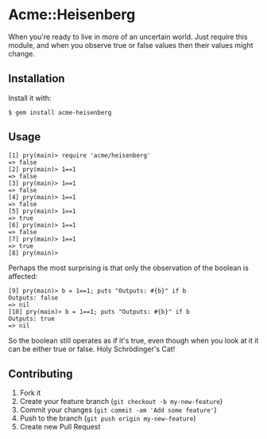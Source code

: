 # Acme::Heisenberg

When you're ready to live in more of an uncertain world.  Just require this
module, and when you observe true or false values then their values might
change.

## Installation

Install it with:

    $ gem install acme-heisenberg

## Usage

    [1] pry(main)> require 'acme/heisenberg'
    => false
    [2] pry(main)> 1==1
    => false
    [3] pry(main)> 1==1
    => false
    [4] pry(main)> 1==1
    => false
    [5] pry(main)> 1==1
    => true
    [6] pry(main)> 1==1
    => false
    [7] pry(main)> 1==1
    => true
    [8] pry(main)> 

Perhaps the most surprising is that only the observation of the boolean is
affected:

    [9] pry(main)> b = 1==1; puts "Outputs: #{b}" if b
    Outputs: false
    => nil
    [10] pry(main)> b = 1==1; puts "Outputs: #{b}" if b
    Outputs: true
    => nil

So the boolean still operates as if it's true, even though when you look at it
it can be either true or false.  Holy Schrödinger's Cat!
    
## Contributing

1. Fork it
2. Create your feature branch (`git checkout -b my-new-feature`)
3. Commit your changes (`git commit -am 'Add some feature'`)
4. Push to the branch (`git push origin my-new-feature`)
5. Create new Pull Request
